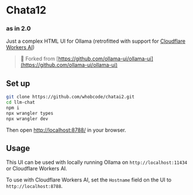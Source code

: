 # Chata12
### as in 2.0

Just a complex HTML UI for Ollama (retrofitted with support for [Cloudflare
Workers AI](https://developers.cloudflare.com/workers-ai/))

> 🍴 Forked from [https://github.com/ollama-ui/ollama-ui](https://github.com/ollama-ui/ollama-ui)

## Set up

```sh
git clone https://github.com/whobcode/chatai2.git
cd llm-chat
npm i
npx wrangler types
npx wrangler dev

```

Then open [http://localhost:8788/](http://localhost:8788/) in your browser.

## Usage

This UI can be used with locally running Ollama on `http://localhost:11434` or Cloudflare Workers AI.

To use with Cloudflare Workers AI, set the `Hostname` field on the UI to `http://localhost:8788`.
